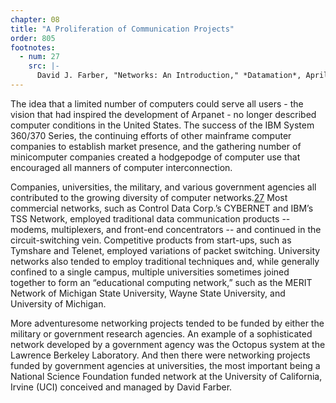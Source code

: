 ```yaml
---
chapter: 08
title: "A Proliferation of Communication Projects"
order: 805
footnotes:
  - num: 27
    src: |-
      David J. Farber, "Networks: An Introduction," *Datamation*, April 1972, pps. 36-39
---
```


The idea that a limited number of computers could serve all users - the vision that had inspired the development of Arpanet - no longer described computer conditions in the United States. The success of the IBM System 360/370 Series, the continuing efforts of other mainframe computer companies to establish market presence, and the gathering number of minicomputer companies created a hodgepodge of computer use that encouraged all manners of computer interconnection.

Companies, universities, the military, and various government agencies all contributed to the growing diversity of computer networks.<a name="fnloc27" href="#fn27">27</a> Most commercial networks, such as Control Data Corp.’s CYBERNET and IBM’s TSS Network, employed traditional data communication products -- modems, multiplexers, and front-end concentrators -- and continued in the circuit-switching vein. Competitive products from start-ups, such as Tymshare and Telenet, employed variations of packet switching. University networks also tended to employ traditional techniques and, while generally confined to a single campus, multiple universities sometimes joined together to form an “educational computing network,” such as the MERIT Network of Michigan State University, Wayne State University, and University of Michigan.

More adventuresome networking projects tended to be funded by either the military or government research agencies. An example of a sophisticated network developed by a government agency was the Octopus system at the Lawrence Berkeley Laboratory. And then there were networking projects funded by government agencies at universities, the most important being a National Science Foundation funded network at the University of California, Irvine (UCI) conceived and managed by David Farber.
